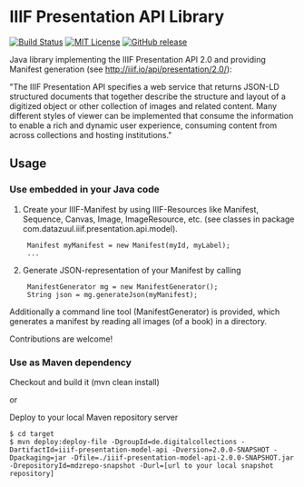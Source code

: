 IIIF Presentation API Library
=============================
[![Build Status](https://travis-ci.org/dbmdz/iiif-presentation-api.svg?branch=next)](https://travis-ci.org/dbmdz/iiif-presentation-api)
[![MIT License](https://img.shields.io/badge/license-MIT-blue.svg)](LICENSE)
[![GitHub release](https://img.shields.io/github/release/dbmdz/iiif-presentation-api.svg?maxAge=2592000)](https://github.com/dbmdz/iiif-presentation-api/releases)


Java library implementing the IIIF Presentation API 2.0 and providing Manifest generation (see <a href="http://iiif.io/api/presentation/2.0/">http://iiif.io/api/presentation/2.0/</a>):

"The IIIF Presentation API specifies a web service that returns JSON-LD structured documents that together describe the structure and layout of a digitized object or other collection of images and related content. Many different styles of viewer can be implemented that consume the information to enable a rich and dynamic user experience, consuming content from across collections and hosting institutions."

Usage
-----

### Use embedded in your Java code
1. Create your IIIF-Manifest by using IIIF-Resources like Manifest, Sequence, Canvas, Image, ImageResource, etc.
(see classes in package com.datazuul.iiif.presentation.api.model).

        Manifest myManifest = new Manifest(myId, myLabel);
        ...

2. Generate JSON-representation of your Manifest by calling

        ManifestGenerator mg = new ManifestGenerator();
        String json = mg.generateJson(myManifest);

Additionally a command line tool (ManifestGenerator) is provided, which generates
a manifest by reading all images (of a book) in a directory.

Contributions are welcome!

### Use as Maven dependency
Checkout and build it (mvn clean install)

or

Deploy to your local Maven repository server

    $ cd target
    $ mvn deploy:deploy-file -DgroupId=de.digitalcollections -DartifactId=iiif-presentation-model-api -Dversion=2.0.0-SNAPSHOT -Dpackaging=jar -Dfile=./iiif-presentation-model-api-2.0.0-SNAPSHOT.jar -DrepositoryId=mdzrepo-snapshot -Durl=[url to your local snapshot repository]
